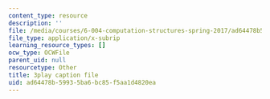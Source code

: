 ```yaml
---
content_type: resource
description: ''
file: /media/courses/6-004-computation-structures-spring-2017/ad64478b59935ba6bc85f5aa1d4820ea_0h3SCozKaR4.vtt
file_type: application/x-subrip
learning_resource_types: []
ocw_type: OCWFile
parent_uid: null
resourcetype: Other
title: 3play caption file
uid: ad64478b-5993-5ba6-bc85-f5aa1d4820ea
---
```

